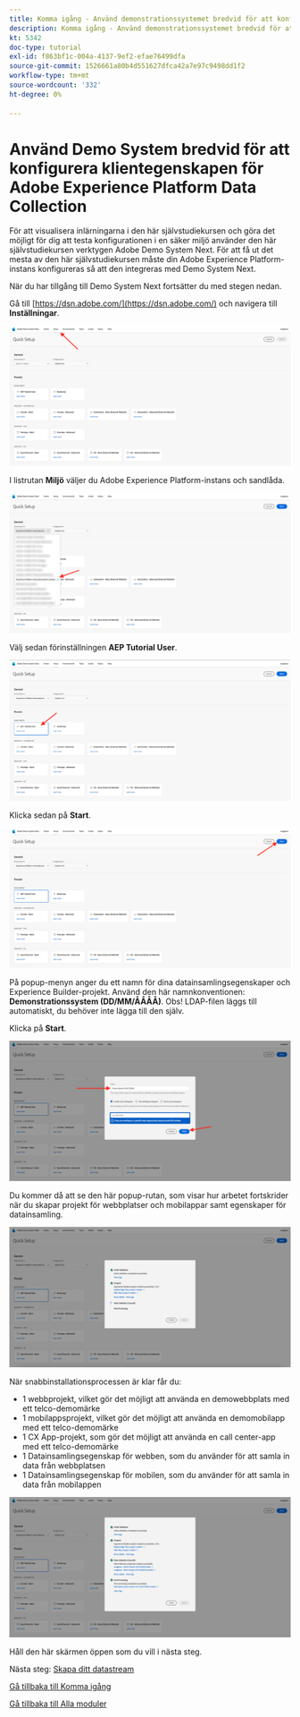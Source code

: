 ```yaml
---
title: Komma igång - Använd demonstrationssystemet bredvid för att konfigurera Launch-egenskapen
description: Komma igång - Använd demonstrationssystemet bredvid för att konfigurera Launch-egenskapen
kt: 5342
doc-type: tutorial
exl-id: f863bf1c-004a-4137-9ef2-efae76499dfa
source-git-commit: 1526661a80b4d551627dfca42a7e97c9498dd1f2
workflow-type: tm+mt
source-wordcount: '332'
ht-degree: 0%

---
```


# Använd Demo System bredvid för att konfigurera klientegenskapen för Adobe Experience Platform Data Collection

För att visualisera inlärningarna i den här självstudiekursen och göra det möjligt för dig att testa konfigurationen i en säker miljö använder den här självstudiekursen verktygen Adobe Demo System Next. För att få ut det mesta av den här självstudiekursen måste din Adobe Experience Platform-instans konfigureras så att den integreras med Demo System Next.

När du har tillgång till Demo System Next fortsätter du med stegen nedan.

Gå till [https://dsn.adobe.com/](https://dsn.adobe.com/) och navigera till **Inställningar**.

![DSN](./images/dsnsetup.png)

I listrutan **Miljö** väljer du Adobe Experience Platform-instans och sandlåda.

![DSN](./images/dsnh1.png)

Välj sedan förinställningen **AEP Tutorial User**.

![DSN](./images/dsnhome.png)

Klicka sedan på **Start**.

![DSN](./images/dsn2.png)

På popup-menyn anger du ett namn för dina datainsamlingsegenskaper och Experience Builder-projekt. Använd den här namnkonventionen: **Demonstrationssystem (DD/MM/ÅÅÅÅ)**. Obs! LDAP-filen läggs till automatiskt, du behöver inte lägga till den själv.

Klicka på **Start**.

![DSN](./images/dsn3.png)

Du kommer då att se den här popup-rutan, som visar hur arbetet fortskrider när du skapar projekt för webbplatser och mobilappar samt egenskaper för datainsamling.

![DSN](./images/dsn4.png)

När snabbinstallationsprocessen är klar får du:

- 1 webbprojekt, vilket gör det möjligt att använda en demowebbplats med ett telco-demomärke
- 1 mobilappsprojekt, vilket gör det möjligt att använda en demomobilapp med ett telco-demomärke
- 1 CX App-projekt, som gör det möjligt att använda en call center-app med ett telco-demomärke
- 1 Datainsamlingsegenskap för webben, som du använder för att samla in data från webbplatsen
- 1 Datainsamlingsegenskap för mobilen, som du använder för att samla in data från mobilappen

![DSN](./images/dsn5.png)

Håll den här skärmen öppen som du vill i nästa steg.

Nästa steg: [Skapa ditt datastream](./ex3.md)

[Gå tillbaka till Komma igång](./getting-started.md)

[Gå tillbaka till Alla moduler](./../../../overview.md)
